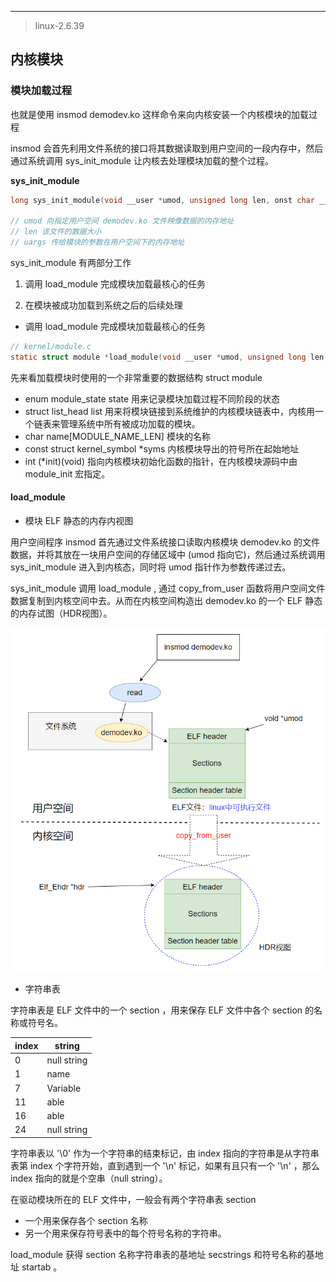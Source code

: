 

-------

> linux-2.6.39

## 内核模块

### 模块加载过程

也就是使用 insmod demodev.ko 这样命令来向内核安装一个内核模块的加载过程

insmod 会首先利用文件系统的接口将其数据读取到用户空间的一段内存中，然后通过系统调用 sys_init_module 让内核去处理模块加载的整个过程。

**sys_init_module**

```c
long sys_init_module(void __user *umod, unsigned long len, onst char __user *uargs);

// umod 向指定用户空间 demodev.ko 文件映像数据的内存地址
// len 该文件的数据大小
// uargs 传给模块的参数在用户空间下的内存地址
```

sys_init_module 有两部分工作

1. 调用 load_module 完成模块加载最核心的任务

2. 在模块被成功加载到系统之后的后续处理

- 调用 load_module 完成模块加载最核心的任务

```c
// kernel/module.c
static struct module *load_module(void __user *umod, unsigned long len, const char __user *uargs)
```

先来看加载模块时使用的一个非常重要的数据结构 struct module

- enum module_state state 用来记录模块加载过程不同阶段的状态
- struct list_head list 用来将模块链接到系统维护的内核模块链表中，内核用一个链表来管理系统中所有被成功加载的模块。
- char name[MODULE_NAME_LEN] 模块的名称
- const struct kernel_symbol *syms 内核模块导出的符号所在起始地址
- int (*init)(void)  指向内核模块初始化函数的指针，在内核模块源码中由 module_init 宏指定。

#### load_module

- 模块 ELF 静态的内存内视图

用户空间程序 insmod 首先通过文件系统接口读取内核模块 demodev.ko 的文件数据，并将其放在一块用户空间的存储区域中 (umod 指向它)，然后通过系统调用 sys_init_module 进入到内核态，同时将 umod 指针作为参数传递过去。

sys_init_module 调用 load_module , 通过 copy_from_user 函数将用户空间文件数据复制到内核空间中去。从而在内核空间构造出 demodev.ko 的一个 ELF 静态的内存试图（HDR视图）。

![](img/ELF视图.png)

- 字符串表

字符串表是 ELF 文件中的一个 section ，用来保存 ELF 文件中各个 section 的名称或符号名。

|  index   | string  |
|  ----  | ----  |
| 0  | null string |
| 1  |  name       |
| 7  |  Variable  |
| 11 |  able      |
| 16 |  able     |
| 24 |  null string  |

字符串表以 '\0' 作为一个字符串的结束标记，由 index 指向的字符串是从字符串表第 index 个字符开始，直到遇到一个 '\n' 标记，如果有且只有一个 '\n'  ，那么 index 指向的就是个空串（null string）。

在驱动模块所在的 ELF 文件中，一般会有两个字符串表 section 

- 一个用来保存各个 section 名称
- 另一个用来保存符号表中的每个符号名称的字符串。

load_module 获得 section 名称字符串表的基地址 secstrings 和符号名称的基地址 startab 。




